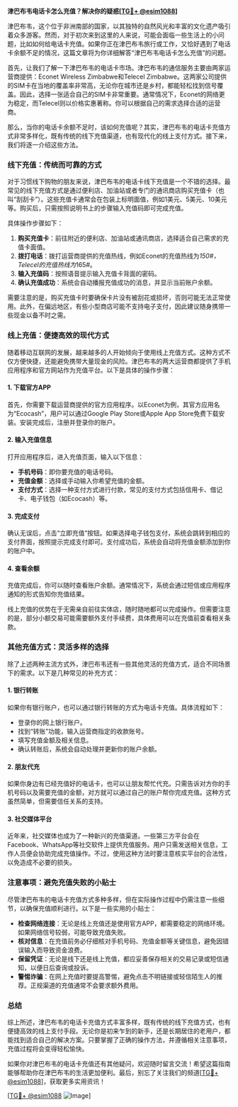 **津巴布韦电话卡怎么充值？解决你的疑惑[[TG💪+ @esim1088](https://t.me/s/esim1088)]**

津巴布韦，这个位于非洲南部的国家，以其独特的自然风光和丰富的文化遗产吸引着众多游客。然而，对于初次来到这里的人来说，可能会面临一些生活上的小问题，比如如何给电话卡充值。如果你正在津巴布韦旅行或工作，又恰好遇到了电话卡余额不足的情况，这篇文章将为你详细解答“津巴布韦电话卡怎么充值”的问题。

首先，让我们了解一下津巴布韦的电话卡市场。津巴布韦的通信服务主要由两家运营商提供：Econet Wireless Zimbabwe和Telecel Zimbabwe。这两家公司提供的SIM卡在当地的覆盖率非常高，无论你在城市还是乡村，都能轻松找到信号覆盖。因此，选择一张适合自己的SIM卡非常重要。通常情况下，Econet的网络更为稳定，而Telecel则以价格实惠著称。你可以根据自己的需求选择合适的运营商。

那么，当你的电话卡余额不足时，该如何充值呢？其实，津巴布韦的电话卡充值方式非常多样化，既有传统的线下充值渠道，也有现代化的线上支付方式。接下来，我们将逐一介绍这些方法。

### 线下充值：传统而可靠的方式

对于习惯线下购物的朋友来说，津巴布韦的电话卡线下充值是一个不错的选择。最常见的线下充值方式是通过便利店、加油站或者专门的通讯商店购买充值卡（也叫“刮刮卡”）。这些充值卡通常会在包装上标明面值，例如1美元、5美元、10美元等。购买后，只需按照说明书上的步骤输入充值码即可完成充值。

具体操作步骤如下：
1. **购买充值卡**：前往附近的便利店、加油站或通讯商店，选择适合自己需求的充值卡面值。
2. **拨打电话**：拨打运营商提供的充值热线，例如Econet的充值热线为*150#，Telecel的充值热线为*165#。
3. **输入充值码**：按照语音提示输入充值卡背面的密码。
4. **确认充值成功**：系统会自动播报充值成功的消息，并显示当前账户余额。

需要注意的是，购买充值卡时要确保卡片没有被刮花或损坏，否则可能无法正常使用。此外，在偏远地区，有些小型商店可能不支持电子支付，因此建议随身携带一些现金以备不时之需。

### 线上充值：便捷高效的现代方式

随着移动互联网的发展，越来越多的人开始倾向于使用线上充值方式。这种方式不仅方便快捷，还能避免携带大量现金的风险。津巴布韦的两大运营商都提供了手机应用程序和官方网站作为充值平台。以下是具体的操作步骤：

#### 1. 下载官方APP
首先，你需要下载运营商提供的官方应用程序。以Econet为例，其官方应用名为“Ecocash”，用户可以通过Google Play Store或Apple App Store免费下载安装。安装完成后，注册并登录你的账户。

#### 2. 输入充值信息
打开应用程序后，进入充值页面，输入以下信息：
- **手机号码**：即你要充值的电话号码。
- **充值金额**：选择或手动输入你希望充值的金额。
- **支付方式**：选择一种支付方式进行付款，常见的支付方式包括信用卡、借记卡、电子钱包（如Ecocash）等。

#### 3. 完成支付
确认无误后，点击“立即充值”按钮。如果选择电子钱包支付，系统会跳转到相应的支付界面，按照提示完成支付即可。支付成功后，系统会自动将充值金额添加到你的账户中。

#### 4. 查看余额
充值完成后，你可以随时查看账户余额。通常情况下，系统会通过短信或应用程序通知的形式告知你充值结果。

线上充值的优势在于无需亲自前往实体店，随时随地都可以完成操作。但需要注意的是，部分小额交易可能需要额外支付手续费，具体费用可以在充值前查看相关条款。

### 其他充值方式：灵活多样的选择

除了上述两种主流方式外，津巴布韦还有一些其他灵活的充值方式，适合不同场景下的需求。以下是几种常见的补充方式：

#### 1. 银行转账
如果你有银行账户，也可以通过银行转账的方式为电话卡充值。具体流程如下：
- 登录你的网上银行账户。
- 找到“转账”功能，输入运营商指定的收款账号。
- 填写充值金额及相关信息。
- 确认转账后，系统会自动处理并更新你的账户余额。

#### 2. 朋友代充
如果你身边有已经充值好的电话卡，也可以让朋友帮忙代充。只需告诉对方你的手机号码以及需要充值的金额，对方就可以通过自己的账户帮你完成充值。这种方式虽然简单，但需要信任关系的支持。

#### 3. 社交媒体平台
近年来，社交媒体也成为了一种新兴的充值渠道。一些第三方平台会在Facebook、WhatsApp等社交软件上提供充值服务。用户只需发送相关信息，工作人员便会协助完成充值操作。不过，使用这种方法时要注意核实平台的合法性，以免造成不必要的损失。

### 注意事项：避免充值失败的小贴士

尽管津巴布韦的电话卡充值方式多种多样，但在实际操作过程中仍需注意一些细节，以确保充值顺利进行。以下是一些实用的小贴士：

- **检查网络连接**：无论是线上充值还是使用官方APP，都需要稳定的网络环境。如果网络信号较弱，可能导致充值失败。
- **核对信息**：在充值前务必仔细核对手机号码、充值金额等关键信息，避免因错误输入而导致资金浪费。
- **保留凭证**：无论是线下还是线上充值，都应妥善保存相关的交易记录或短信通知，以便日后查询或投诉。
- **警惕诈骗**：在网上充值时要提高警惕，避免点击不明链接或轻信陌生人的推荐。正规渠道的充值通常不会要求额外费用。

### 总结

综上所述，津巴布韦的电话卡充值方式丰富多样，既有传统的线下充值方式，也有便捷高效的线上支付手段。无论你是初来乍到的新手，还是长期居住的老用户，都能找到适合自己的解决方案。只要掌握了正确的操作方法，并遵循相关注意事项，充值过程将会变得轻松愉快。

如果你对津巴布韦的电话卡充值还有其他疑问，欢迎随时留言交流！希望这篇指南能够帮助你在津巴布韦的生活更加便利。最后，别忘了关注我们的频道[[TG💪+ @esim1088](https://t.me/s/esim1088)]，获取更多实用资讯！

[[TG💪+ @esim1088](https://t.me/s/esim1088) ![Image](https://i.postimg.cc/4NQfJmqS/Snipaste-2025-05-13-00-14-12.png)]